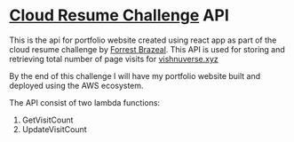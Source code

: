 # [Cloud Resume Challenge](https://cloudresumechallenge.dev/docs/the-challenge/aws/) API

This is the api for portfolio website created using react app as part of the cloud resume challenge by [Forrest Brazeal](https://forrestbrazeal.com/). This API is used for storing and retrieving total number of page visits for [vishnuverse.xyz](https://vishnuverse.xyz/)

By the end of this challenge I will have my portfolio website built and deployed using the AWS ecosystem.

The API consist of two lambda functions:
1. GetVisitCount
2. UpdateVisitCount